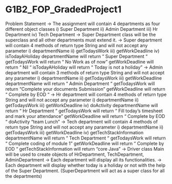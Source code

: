# G1B2_FOP_GradedProject1

Problem Statement
→ The assignment will contain 4 departments as four different object classes
i) Super Department
ii) Admin Department
iii) Hr Department
iv) Tech Department
→ Super Department class will be the superclass and all other departments must extend it.
→ Super department will contain 4 methods of return type String and will not accept any
parameter
i) departmentName
ii) getTodaysWork
iii) getWorkDeadline
iv) isTodayAHoliday
departmentName will return “ Super Department “
getTodaysWork will return “ No Work as of now”
getWorkDeadline will return “ Nil “
isTodayAHoliday will return “ Today is not a holiday”
→ Admin department will contain 3 methods of return type String and will not accept any
parameter
i) departmentName
ii) getTodaysWork
iii) getWorkDeadline
departmentName will return “ Admin Department “
getTodaysWork will return “Complete your documents Submission”
getWorkDeadline will return “ Complete by EOD “
→ Hr department will contain 4 methods of return type String and will not accept any
parameter
i) departmentName
ii) getTodaysWork
iii) getWorkDeadline
iv) doActivity
departmentName will return “ Hr Department “
getTodaysWork will return “ Fill today’s timesheet and mark your attendance”
getWorkDeadline will return “ Complete by EOD “
doActivity “team Lunch”
→ Tech department will contain 4 methods of return type String and will not accept any
parameter
i) departmentName
ii) getTodaysWork
iii) getWorkDeadline
iv) getTechStackInformation
departmentName will return “ Tech Department “
getTodaysWork will return “ Complete coding of module 1”
getWorkDeadline will return “ Complete by EOD “
getTechStackInformation will return “core Java”
→ Driver class Main will be used to create objects of HrDepartment, TechDepartment,
AdminDepartment
→ Each department will display all its functionalities.
→ Each department will display whether today is a holiday or not with the help of the Super
Department. (SuperDepartment will act as a super class for all the departments)
